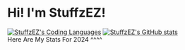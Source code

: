 # Hi! I'm StuffzEZ!
[![StuffzEZ's Coding Languages](https://github-readme-stats.vercel.app/api/top-langs/?username=StuffzEZ&hide_progress=false&theme=radical)](https://github.com/anuraghazra/github-readme-stats)
[![StuffzEZ's GitHub stats](https://github-readme-stats.vercel.app/api?username=StuffzEZ&theme=radical&show_icons=true)](https://github.com/anuraghazra/github-readme-stats)
<br>
Here Are My Stats For 2024 ^^^^

